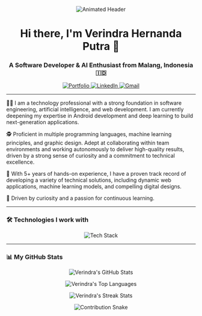 <p align="center">
  <img src="https://raw.githubusercontent.com/VerindraHernandaPutra/VerindraHernandaPutra/main/header.gif" alt="Animated Header" />
</p>

<h1 align="center">Hi there, I'm Verindra Hernanda Putra 👋</h1>
<h3 align="center">A Software Developer & AI Enthusiast from Malang, Indonesia 🇮🇩</h3>

<p align="center">
  <a href="https://verindrahernandaputra.github.io/" target="_blank">
    <img src="https://img.shields.io/badge/Portfolio-255E63?style=for-the-badge&logo=hugo&logoColor=white" alt="Portfolio" />
  </a>
  <a href="https://www.linkedin.com/in/verindra-hernanda-putra/" target="_blank">
    <img src="https://img.shields.io/badge/LinkedIn-0077B5?style=for-the-badge&logo=linkedin&logoColor=white" alt="LinkedIn" />
  </a>
  <a href="mailto:verindra.hp@gmail.com">
    <img src="https://img.shields.io/badge/Gmail-D14836?style=for-the-badge&logo=gmail&logoColor=white" alt="Gmail" />
  </a>
</p>

---

🙋‍♂️ I am a technology professional with a strong foundation in software engineering, artificial intelligence, and web development. I am currently deepening my expertise in Android development and deep learning to build next-generation applications.

🕵️ Proficient in multiple programming languages, machine learning principles, and graphic design. Adept at collaborating within team environments and working autonomously to deliver high-quality results, driven by a strong sense of curiosity and a commitment to technical excellence.

💼 With 5+ years of hands-on experience, I have a proven track record of developing a variety of technical solutions, including dynamic web applications, machine learning models, and compelling digital designs.

🧠 Driven by curiosity and a passion for continuous learning.

---

### 🛠️ Technologies I work with

<p align="center">
  <img src="https://skillicons.dev/icons?i=java,kotlin,android,python,tensorflow,javascript,html,css,figma,git&perline=8" alt="Tech Stack" />
</p>

---

### 📊 My GitHub Stats

<p align="center">
  <img align="center" src="https://github-readme-stats.vercel.app/api?username=VerindraHernandaPutra&show_icons=true&locale=en&theme=tokyonight&count_private=true" alt="Verindra's GitHub Stats" />
</p>

<p align="center">
  <img align="center" src="https://github-readme-stats.vercel.app/api/top-langs?username=VerindraHernandaPutra&layout=compact&locale=en&theme=tokyonight" alt="Verindra's Top Languages" />
</p>

<p align="center">
  <img src="https://github-readme-streak-stats.herokuapp.com/?user=VerindraHernandaPutra&theme=tokyonight" alt="Verindra's Streak Stats" />
</p>

<p align="center">
  <img src="https://raw.githubusercontent.com/VerindraHernandaPutra/VerindraHernandaPutra/output/github-contribution-grid-snake.svg" alt="Contribution Snake" />
</p>
